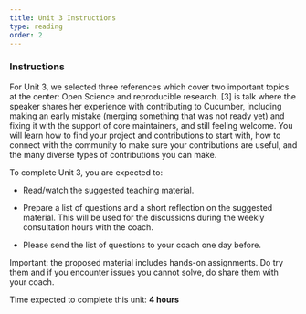 ```yaml
---
title: Unit 3 Instructions 
type: reading
order: 2
---
```


### Instructions 
For Unit 3, we selected three references which cover two important topics at the center: Open Science and reproducible research. [3] is talk where the speaker shares her experience with contributing to Cucumber, including making an early mistake (merging something that was not ready yet) and fixing it with the support of core maintainers, and still feeling welcome. You will learn how to find your project and contributions to start with, how to connect with the community to make sure your contributions are useful, and the many diverse types of contributions you can make.  


To complete Unit 3, you are expected to: 

 - Read/watch the suggested teaching material. 

 - Prepare a list of questions and a short reflection on the suggested material. This will be used for the discussions during the weekly consultation hours with the coach.  

 - Please send the list of questions to your coach one day before. 

Important: the proposed material includes hands-on assignments. Do try them and if you encounter issues you cannot solve, do share them with your coach. 

Time expected to complete this unit: **4 hours**
